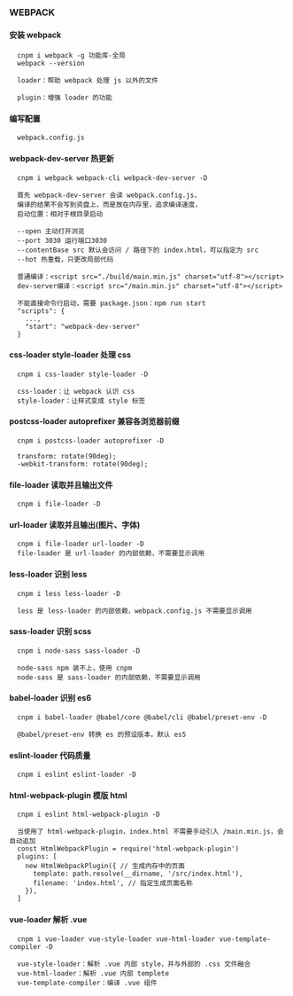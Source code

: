 ### WEBPACK
  #### 安装 webpack
```
  cnpm i webpack -g 功能库-全局
  webpack --version

  loader：帮助 webpack 处理 js 以外的文件

  plugin：增强 loader 的功能
```
  #### 编写配置
```
  webpack.config.js
```
  #### webpack-dev-server 热更新
```
  cnpm i webpack webpack-cli webpack-dev-server -D

  首先 webpack-dev-server 会读 webpack.config.js，
  编译的结果不会写到资盘上，而是放在内存里，追求编译速度，
  启动位置：相对于根目录启动

  --open 主动打开浏览
  --port 3030 运行端口3030
  --contentBase src 默认会访问 / 路径下的 index.html，可以指定为 src
  --hot 热重载，只更改局部代码

  普通编译：<script src="./build/main.min.js" charset="utf-8"></script>
  dev-server编译：<script src="/main.min.js" charset="utf-8"></script>
  
  不能直接命令行启动，需要 package.json：npm run start
  "scripts": {
    ...,
    "start": "webpack-dev-server"
  }
```
  #### css-loader style-loader 处理 css
```
  cnpm i css-loader style-loader -D

  css-loader：让 webpack 认识 css
  style-loader：让样式变成 style 标签
```
  #### postcss-loader autoprefixer 兼容各浏览器前缀
```
  cnpm i postcss-loader autoprefixer -D

  transform: rotate(90deg);
  -webkit-transform: rotate(90deg);
```
  #### file-loader 读取并且输出文件
```
  cnpm i file-loader -D
```
  #### url-loader 读取并且输出(图片、字体)
```
  cnpm i file-loader url-loader -D
  file-loader 是 url-loader 的内部依赖，不需要显示调用
```
  #### less-loader 识别 less
```
  cnpm i less less-loader -D

  less 是 less-loader 的内部依赖，webpack.config.js 不需要显示调用
```
#### sass-loader 识别 scss
```
  cnpm i node-sass sass-loader -D

  node-sass npm 装不上，使用 cnpm
  node-sass 是 sass-loader 的内部依赖，不需要显示调用
```
  #### babel-loader 识别 es6
```
  cnpm i babel-loader @babel/core @babel/cli @babel/preset-env -D

  @babel/preset-env 转换 es 的预设版本，默认 es5
```
  #### eslint-loader 代码质量
```
  cnpm i eslint eslint-loader -D
```
  #### html-webpack-plugin 模版 html
```
  cnpm i eslint html-webpack-plugin -D

  当使用了 html-webpack-plugin，index.html 不需要手动引入 /main.min.js，会自动追加
  const HtmlWebpackPlugin = require('html-webpack-plugin')
  plugins: [
    new HtmlWebpackPlugin({ // 生成内存中的页面
      template: path.resolve(__dirname, '/src/index.html'),
      filename: 'index.html', // 指定生成页面名称
    }),
  ]
```
  #### vue-loader 解析 .vue
```
  cnpm i vue-loader vue-style-loader vue-html-loader vue-template-compiler -D

  vue-style-loader：解析 .vue 内部 style，并与外部的 .css 文件融合
  vue-html-loader：解析 .vue 内部 templete
  vue-template-compiler：编译 .vue 组件
```
